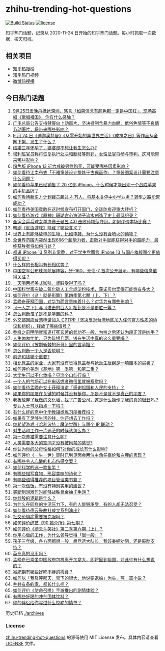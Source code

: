 # zhihu-trending-hot-questions

[![Build Status](https://github.com/justjavac/zhihu-trending-hot-questions/workflows/ci/badge.svg?branch=master)](https://github.com/justjavac/zhihu-trending-hot-questions/actions)
[![license](https://img.shields.io/github/license/justjavac/zhihu-trending-hot-questions)](https://github.com/justjavac/zhihu-trending-hot-questions/blob/master/LICENSE)

知乎热门话题，记录从 2020-11-24 日开始的知乎热门话题。每小时抓取一次数据，按天[归档](./archives)。

## 相关项目

- [知乎热搜榜](https://github.com/justjavac/zhihu-trending-top-search)
- [知乎热门视频](https://github.com/justjavac/zhihu-trending-hot-video)
- [微博热搜榜](https://github.com/justjavac/weibo-trending-hot-search)

## 今日热门话题

<!-- BEGIN -->
<!-- 最后更新时间 Sun Sep 26 2021 03:01:24 GMT+0800 (China Standard Time) -->

1. [9月25日孟晚舟抵达深圳，感言「如果信念有颜色那一定是中国红」，现场高唱《歌唱祖国》，你有什么感触？](https://www.zhihu.com/question/489018284)
1. [广电总局公告支持健康向上动画片，坚决抵制含暴力血腥、低俗色情等不良情节动画片，将带来哪些影响？](https://www.zhihu.com/question/488853309)
1. [9 月 24 日《迪迦奥特曼》《从零开始的异世界生活》《成神之日》等作品从全网下架，发生了什么？](https://www.zhihu.com/question/488696458)
1. [结婚三年怀孕了，婆婆却不想让我生怎么办?](https://www.zhihu.com/question/483321797)
1. [塔利班官员称将恢复执行处决和断肢等刑罚，女性法官将参与审判，这可能带来哪些影响？](https://www.zhihu.com/question/488755027)
1. [粉色版 iPhone 13 近六成被男性购买，可能受哪些因素影响？](https://www.zhihu.com/question/488752767)
1. [如何看待江南布衣「不雅童装设计提炼于古典画作」？童装图案设计需要注意什么问题？](https://www.zhihu.com/question/488693729)
1. [如何看待苹果已经销售了 20 亿部 iPhone，什么时候才能出现一个战胜苹果的手机品牌？](https://www.zhihu.com/question/488492252)
1. [如何看待新东方计划裁员超过 4 万人，将基本关停中小学业务？转型之路能否成功？](https://www.zhihu.com/question/488790800)
1. [如何看待美国竟敢在这时候宣布打开国门，全球防疫迎重大转折？](https://www.zhihu.com/question/488750262)
1. [如何看待游戏《原神》珊瑚宫心海池子流水创造了史上最低纪录？](https://www.zhihu.com/question/488451813)
1. [全运会乒乓球女单决赛王曼昱 4:0 击败孙颖莎夺冠，如何评价本场比赛？](https://www.zhihu.com/question/489025704)
1. [韩剧《鱿鱼游戏》隐藏了哪些含义？](https://www.zhihu.com/question/488048962)
1. [世界上有能够放电的生物，比如电鳗，为什么没有会喷火的动物？](https://www.zhihu.com/question/488621314)
1. [全世界范围内突然出现666个超能力者，击败对手就能获得对手的超能力，最终获胜者将如何自处？](https://www.zhihu.com/question/59098468)
1. [都说 iPhone 13 系列非常香，对于学生党而言 iPhone 13 与国产旗舰哪个更值得买呢？](https://www.zhihu.com/question/488120490)
1. [什么样的长相叫有长相优势？](https://www.zhihu.com/question/488737569)
1. [中国空军公布珠海航展阵容，歼-16D、无侦-7 首次公开展示，有哪些信息值得关注？](https://www.zhihu.com/question/488731179)
1. [一天喝两杯美式咖啡，肾脏受得了吗？](https://www.zhihu.com/question/448884034)
1. [中国科学家突破二氧化碳人工合成淀粉技术，获诺贝尔奖得可能性有多大？](https://www.zhihu.com/question/488693911)
1. [如何评价《这！就是街舞》第四季第七期（上、下）？](https://www.zhihu.com/question/488561926)
1. [孟晚舟获释回国，对华为而言意味着什么？对华为有哪些影响？](https://www.zhihu.com/question/488891947)
1. [《一人之下》与《进击的巨人》相比是不是更胜一筹？](https://www.zhihu.com/question/487516862)
1. [怎么判断孩子是不是学霸的料？](https://www.zhihu.com/question/487414207)
1. [外交部回应台湾申请加入 CPTPP「坚决反对台湾地区加入任何官方性质的协议和组织」，释放了哪些信号？](https://www.zhihu.com/question/488535310)
1. [乔峰之前明明就知道打死玄苦的武功不一般，为啥之后还认为段正淳是凶手？](https://www.zhihu.com/question/482753502)
1. [人生匆匆忙忙，只为碎银几两，钱在生活中真的这么重要吗？](https://www.zhihu.com/question/481847754)
1. [如何评价《披荆斩棘的哥哥》里的言承旭？](https://www.zhihu.com/question/485176286)
1. [怎么判断一个人是否聪明？](https://www.zhihu.com/question/20170871)
1. [前途和钱哪个重要?](https://www.zhihu.com/question/486302419)
1. [相比晁盖的家业，大家有没有觉得晁盖参与抢劫生辰纲是一项赔本的买卖？](https://www.zhihu.com/question/482958645)
1. [如何评价美剧《基地》第一季第一和第二集？](https://www.zhihu.com/question/488726351)
1. [大学生可以不化妆吗？只涂个口红行吗？](https://www.zhihu.com/question/412128160)
1. [一个人的气场可以在电话或者微信里就被察觉吗？](https://www.zhihu.com/question/463964995)
1. [如何看待孟晚舟女士获释演讲「感谢祖国和人民的支持」？](https://www.zhihu.com/question/488903191)
1. [如果你的朋友在关键的时候并没有挺你，那是不是就不是真正的朋友？](https://www.zhihu.com/question/281176349)
1. [老板放弃了我做的文化墙，找了广告公司，这是什么操作？我的真的很丑吗？专业人士可以指点一下吗？](https://www.zhihu.com/question/482631260)
1. [有什么好的高中化学教辅或练习册推荐吗？](https://www.zhihu.com/question/435822087)
1. [如果有了足够生活的钱，你还想去工作吗？](https://www.zhihu.com/question/481346815)
1. [你希望游戏《哈利波特：魔法觉醒》与哪个 IP 联动？](https://www.zhihu.com/question/485504221)
1. [对生活和工作一片迷茫的时候该怎么办？](https://www.zhihu.com/question/487461174)
1. [第一次养猫需要注意什么呢?](https://www.zhihu.com/question/488616979)
1. [人类需要多大的空间才没有被拘禁的感觉?](https://www.zhihu.com/question/488409335)
1. [你认为你的父母性格如何?对你的成长有什么影响?](https://www.zhihu.com/question/488189290)
1. [如何评价《一生一世》辰时已到见面会两位主角任嘉伦和白鹿的表现？](https://www.zhihu.com/question/487970181)
1. [有哪些令人心酸的扎心伤感文案？](https://www.zhihu.com/question/474967307)
1. [如何科学的选一款鱼竿？](https://www.zhihu.com/question/484416573)
1. [有哪些描写食物，形容美味的诗句？](https://www.zhihu.com/question/474073850)
1. [有哪些值得推荐的项目管理类书籍？](https://www.zhihu.com/question/485382893)
1. [第一次做饭，有没有特别实用的建议？](https://www.zhihu.com/question/485139827)
1. [买断制游戏何时能够战胜氪金抽卡手游？](https://www.zhihu.com/question/487738285)
1. [你炒股的逻辑是什么？](https://www.zhihu.com/question/481910103)
1. [为什么在同样的生活压力下，有的人能够承受，有的人却无法忍受？](https://www.zhihu.com/question/29716158)
1. [如何看待德云鼓曲社成立系列演出?](https://www.zhihu.com/question/488580967)
1. [社交恐惧症需要被克服吗？](https://www.zhihu.com/question/488679213)
1. [如何评价综艺《90 婚介所》第七期？](https://www.zhihu.com/question/488787086)
1. [如何评价《德云斗笑社》第二季第六期（上）？](https://www.zhihu.com/question/488739960)
1. [你用心做的工作，为什么领导觉得「很一般」？](https://www.zhihu.com/question/487388583)
1. [孩子三年级，各方面都很一般，想竞选大队长，我该委婉劝阻，还是鼓励支持？](https://www.zhihu.com/question/488281739)
1. [英专真的没用吗？](https://www.zhihu.com/question/457520992)
1. [孟晚舟已乘坐中国政府包机离开加拿大，即将回到祖国，对此你有什么想说的？](https://www.zhihu.com/question/488879903)
1. [减肥期有哪些好吃不胖的零食？](https://www.zhihu.com/question/463917185)
1. [如何以「我及笄那天，雪下的很大，他说要退婚」为头，写一篇小说？](https://www.zhihu.com/question/430009383)
1. [井井有条的家，都长什么样？](https://www.zhihu.com/question/449834329)
1. [如何评价《使命召唤》手游推出的剧情体验？](https://www.zhihu.com/question/488753138)
1. [有哪些好喝的冲剂固体饮料？](https://www.zhihu.com/question/65141672)
1. [你的伴侣给你写过什么惊艳的情书？](https://www.zhihu.com/question/266808445)

<!-- END -->

历史归档 [./archives](./archives)

### License

[zhihu-trending-hot-questions](https://github.com/justjavac/zhihu-trending-hot-questions)
的源码使用 MIT License 发布。具体内容请查看 [LICENSE](./LICENSE) 文件。
